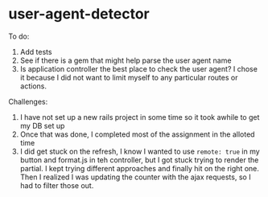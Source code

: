 # user-agent-detector

To do:

1. Add tests
2. See if there is a gem that might help parse the user agent name
3. Is application controller the best place to check the user agent? I chose it because I did not want to limit myself to any particular routes or actions.

Challenges:

1. I have not set up a new rails project in some time so it took awhile to get my DB set up
2. Once that was done, I completed most of the assignment in the alloted time
3. I did get stuck on the refresh, I know I wanted to use `remote: true` in my button and format.js in teh controller, but I got stuck trying to render the partial. I kept trying different approaches and finally hit on the right one. Then I realized I was updating the counter with the ajax requests, so I had to filter those out.

